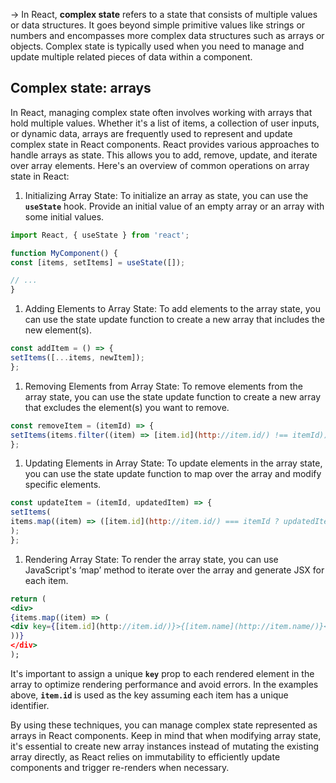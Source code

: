 

→ In React, **complex state** refers to a state that consists of multiple values or data structures. It goes beyond simple primitive values like strings or numbers and encompasses more complex data structures such as arrays or objects. Complex state is typically used when you need to manage and update multiple related pieces of data within a component.

## **Complex state: arrays**

In React, managing complex state often involves working with arrays that hold multiple values. Whether it's a list of items, a collection of user inputs, or dynamic data, arrays are frequently used to represent and update complex state in React components. React provides various approaches to handle arrays as state. This allows you to add, remove, update, and iterate over array elements. Here's an overview of common operations on array state in React:

1. Initializing Array State:
To initialize an array as state, you can use the **`useState`** hook. Provide an initial value of an empty array or an array with some initial values.

```jsx
import React, { useState } from 'react';

function MyComponent() {
const [items, setItems] = useState([]);

// ...
}
```

1. Adding Elements to Array State:
To add elements to the array state, you can use the state update function to create a new array that includes the new element(s).

```jsx
const addItem = () => {
setItems([...items, newItem]);
};
```

1. Removing Elements from Array State:
To remove elements from the array state, you can use the state update function to create a new array that excludes the element(s) you want to remove.

```jsx
const removeItem = (itemId) => {
setItems(items.filter((item) => [item.id](http://item.id/) !== itemId));
};
```

1. Updating Elements in Array State:
To update elements in the array state, you can use the state update function to map over the array and modify specific elements.

```jsx
const updateItem = (itemId, updatedItem) => {
setItems(
items.map((item) => ([item.id](http://item.id/) === itemId ? updatedItem : item))
);
};
```

1. Rendering Array State:
To render the array state, you can use JavaScript's ‘map’ method to iterate over the array and generate JSX for each item.

```jsx
return (
<div>
{items.map((item) => (
<div key={[item.id](http://item.id/)}>{[item.name](http://item.name/)}</div>
))}
</div>
);
```

It's important to assign a unique **`key`** prop to each rendered element in the array to optimize rendering performance and avoid errors. In the examples above, **`item.id`** is used as the key assuming each item has a unique identifier.

By using these techniques, you can manage complex state represented as arrays in React components. Keep in mind that when modifying array state, it's essential to create new array instances instead of mutating the existing array directly, as React relies on immutability to efficiently update components and trigger re-renders when necessary.